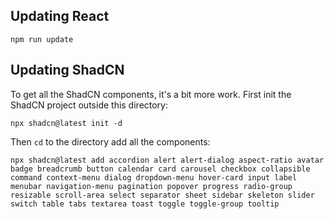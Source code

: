 ## Updating React

`npm run update`

## Updating ShadCN

To get all the ShadCN components, it's a bit more work. First init the ShadCN project outside this directory:

```
npx shadcn@latest init -d
```

Then `cd` to the directory add all the components:

```
npx shadcn@latest add accordion alert alert-dialog aspect-ratio avatar badge breadcrumb button calendar card carousel checkbox collapsible command context-menu dialog dropdown-menu hover-card input label menubar navigation-menu pagination popover progress radio-group resizable scroll-area select separator sheet sidebar skeleton slider switch table tabs textarea toast toggle toggle-group tooltip
```
